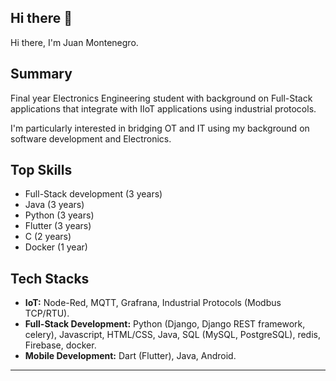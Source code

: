 <!--
**juan-montenegro/juan-montenegro** is a ✨ _special_ ✨ repository because its `README.md` (this file) appears on your GitHub profile.

Here are some ideas to get you started:

- 🔭 I’m currently working on ...
- 🌱 I’m currently learning ...
- 👯 I’m looking to collaborate on ...
- 🤔 I’m looking for help with ...
- 💬 Ask me about ...
- 📫 How to reach me: ...
- 😄 Pronouns: ...
- ⚡ Fun fact: ...
-->
## Hi there 👋

Hi there, I'm Juan Montenegro.

## Summary

Final year Electronics Engineering student with background on  Full-Stack applications that integrate with IIoT applications using industrial protocols. 

I'm particularly interested in bridging OT and IT using my background on software development and Electronics. 

## Top Skills

* Full-Stack development (3 years)
* Java (3 years)
* Python (3 years)
* Flutter (3 years)
* C (2 years)
* Docker (1 year)

## Tech Stacks

* **IoT:** Node-Red, MQTT, Grafrana, Industrial Protocols (Modbus TCP/RTU).
* **Full-Stack Development:** Python (Django, Django REST framework, celery), Javascript, HTML/CSS, Java, SQL (MySQL, PostgreSQL), redis, Firebase, docker.
* **Mobile Development:** Dart (Flutter), Java, Android.

---
